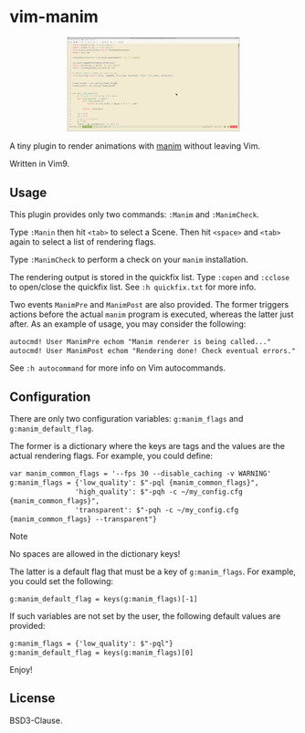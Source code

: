 # vim-manim

<p align="center">
<img src="/Demo.gif" width="60%" height="60%">
</p>

A tiny plugin to render animations with [manim](https://www.manim.community)
without leaving Vim.

Written in Vim9.

## Usage

This plugin provides only two commands: `:Manim` and `:ManimCheck`.

Type `:Manin` then hit `<tab>` to select a Scene. Then hit `<space>` and
`<tab>` again to select a list of rendering flags.

Type `:ManimCheck` to perform a check on your `manim` installation.

The rendering output is stored in the quickfix list. Type `:copen` and
`:cclose` to open/close the quickfix list. See `:h quickfix.txt` for more
info.

Two events `ManimPre` and `ManimPost` are also provided. The former triggers
actions before the actual `manim` program is executed, whereas the latter just
after. As an example of usage, you may consider the following:

```
autocmd! User ManimPre echom "Manim renderer is being called..."
autocmd! User ManimPost echom "Rendering done! Check eventual errors."
```

See `:h autocommand` for more info on Vim autocommands.

## Configuration

There are only two configuration variables: `g:manim_flags` and
`g:manim_default_flag`.

The former is a dictionary where the keys are tags and the values are the
actual rendering flags. For example, you could define:

```
var manim_common_flags = '--fps 30 --disable_caching -v WARNING'
g:manim_flags = {'low_quality': $"-pql {manim_common_flags}",
                'high_quality': $"-pqh -c ~/my_config.cfg {manim_common_flags}",
                'transparent': $"-pqh -c ~/my_config.cfg {manim_common_flags} --transparent"}
```

> [!NOTE]
>
> No spaces are allowed in the dictionary keys!

The latter is a default flag that must be a key of `g:manim_flags`. For
example, you could set the following:

```
g:manim_default_flag = keys(g:manim_flags)[-1]
```

If such variables are not set by the user, the following default values are
provided:

```
g:manim_flags = {'low_quality': $"-pql"}
g:manim_default_flag = keys(g:manim_flags)[0]
```

Enjoy!

## License

BSD3-Clause.
